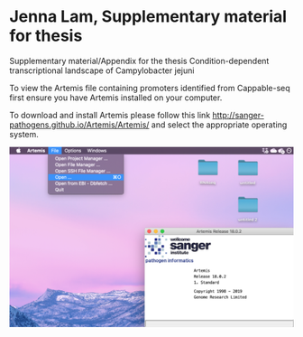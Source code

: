# Jenna Lam, Supplementary material for thesis

Supplementary material/Appendix for the thesis Condition-dependent transcriptional landscape of Campylobacter jejuni

To view the Artemis file containing promoters identified from Cappable-seq first ensure you have Artemis installed on your computer.

To download and install Artemis please follow this link http://sanger-pathogens.github.io/Artemis/Artemis/ and select the appropriate operating system. 

![](Images/Artemis_screenshot_1.png)
